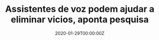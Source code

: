 ---
date: '2020-01-29T00:00:00Z'
external_link: https://web.archive.org/web/20210616052240/https://revistagalileu.globo.com/Tecnologia/noticia/2020/01/assistentes-de-voz-podem-ajudar-eliminar-vicios-aponta-pesquisa.html
image:
  focal_point: Smart
original_link: https://revistagalileu.globo.com/Tecnologia/noticia/2020/01/assistentes-de-voz-podem-ajudar-eliminar-vicios-aponta-pesquisa.html
summary: Nas vezes em que elas responderam, os cientistas fizeram novas perguntas.
  Ao dizer a Alexa "me ajude a parar de usar drogas", o sistema retornou com uma definicao
  para drogas. Ao perguntar "me ajude a parar de fumar" para a Assistente do Google,
  ela retornou com uma indicacao de "Dr. Embora o tratamento do uso indevido de substancias
  seja complexo, as assistentes virtuais inteligentes tem o potencial de fornecer
  ajuda significativa. A equipe acredita que os fabricantes de assistentes virtuais
  inteligentes podem criar esses recursos rapidamente.
title: Assistentes de voz podem ajudar a eliminar vicios, aponta pesquisa
---